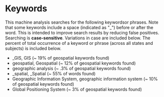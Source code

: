 # Keywords

This machine analysis searches for the following keywordsor phrases.  Note that some keywords include a space (indicated as "_") before or after the word.  This is intended to improve search results by reducing false positives. Searching is **case-sensitive**. Variations in case are included below.  The percent of total occurrence of a keyword or phrase (across all states and subjects) is included below.

- _GIS, GIS (~ 19% of geospatial keywords found)
- geospatial, Geospatial (~ 12% of geospatial keywords found)
- geographic analysis (~ .3% of geospatial keywords found)
- _spatial, _Spatial (~ 55% of words found)
- Geographic Information System, geographic information system (~ 10% of geospatial keywords found)
- Global Positioning System (~ 3% of geospatial keywords found)



<!-- Global site tag (gtag.js) - Google Analytics -->
<script async src="https://www.googletagmanager.com/gtag/js?id=G-VJ281EFGY0"></script>
<script>
  window.dataLayer = window.dataLayer || [];
  function gtag(){dataLayer.push(arguments);}
  gtag('js', new Date());

  gtag('config', 'G-VJ281EFGY0');
</script><!-- Global site tag (gtag.js) - Google Analytics -->
<script async src="https://www.googletagmanager.com/gtag/js?id=G-VJ281EFGY0"></script>
<script>
  window.dataLayer = window.dataLayer || [];
  function gtag(){dataLayer.push(arguments);}
  gtag('js', new Date());

  gtag('config', 'G-VJ281EFGY0');
</script>
